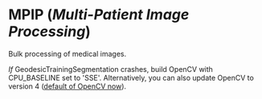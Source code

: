 # MPIP (*Multi-Patient Image Processing*)

Bulk processing of medical images.

*If* GeodesicTrainingSegmentation crashes, build OpenCV with CPU_BASELINE set to 'SSE'. Alternatively, you can also update OpenCV to version 4 ([default of OpenCV now](https://github.com/opencv/opencv)). 
